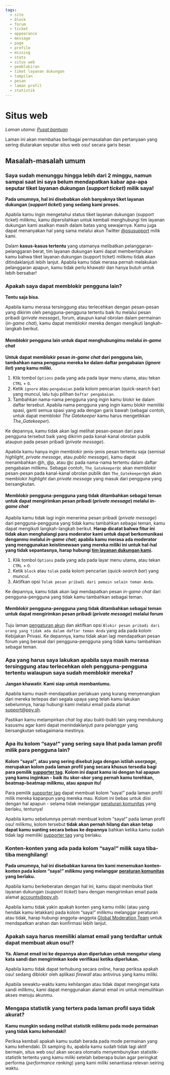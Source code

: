 ```yaml
---
tags:
  - site
  - block
  - forum
  - ticket
  - appearance
  - message
  - page
  - profile
  - missing
  - stats
  - situs web
  - pemblokiran
  - tiket layanan dukungan
  - tampilan
  - pesan
  - laman profil
  - statistik
---
```


# Situs web

*Laman utama: [Pusat bantuan](/wiki/Help_Centre)*

Laman ini akan membahas berbagai permasalahan dan pertanyaan yang sering diutarakan seputar situs web osu! secara garis besar.

## Masalah-masalah umum

### Saya sudah menunggu hingga lebih dari 2 minggu, namun sampai saat ini saya belum mendapatkan kabar apa-apa seputar tiket layanan dukungan (*support ticket*) milik saya!

**Pada umumnya, hal ini disebabkan oleh banyaknya tiket layanan dukungan (*support ticket*) yang sedang kami proses.**

Apabila kamu ingin mengetahui status tiket layanan dukungan (support ticket) milikmu, kamu dipersilahkan untuk kembali menghubungi tim layanan dukungan kami asalkan masih dalam batas yang sewajarnya. Kamu juga dapat menanyakan hal yang sama melalui akun Twitter [@osusupport](https://twitter.com/osusupport) milik kami.

Dalam **kasus-kasus tertentu** yang utamanya melibatkan pelanggaran-pelanggaran berat, tim layanan dukungan kami dapat memberitahukan kamu bahwa tiket layanan dukungan (support ticket) milikmu tidak akan ditindaklanjuti lebih lanjut. Apabila kamu tidak merasa pernah melakukan pelanggaran apapun, kamu tidak perlu khawatir dan hanya butuh untuk lebih bersabar!

### Apakah saya dapat memblokir pengguna lain?

**Tentu saja bisa.**

Apabila kamu merasa tersinggung atau terlecehkan dengan pesan-pesan yang dikirim oleh pengguna-pengguna tertentu baik itu melalui pesan pribadi (*private message*), forum, ataupun kanal obrolan dalam permainan (*in-game chat*), kamu dapat memblokir mereka dengan mengikuti langkah-langkah berikut.

#### Memblokir pengguna lain untuk dapat menghubungimu melalui *in-game chat*

**Untuk dapat memblokir pesan *in-game chat* dari pengguna lain, tambahkan nama pengguna mereka ke dalam daftar pengabaian (*ignore list*) yang kamu miliki.**

1. Klik tombol `Options` pada yang ada pada layar menu utama, atau tekan `CTRL` + `O`.
2. Ketik `ignore` atau `pengabaian` pada kolom pencarian (quick-search bar) yang muncul, lalu tuju pilihan `Daftar pengabaian`.
4. Tambahkan nama-nama pengguna yang ingin kamu blokir ke dalam daftar tersebut. Apabila nama pengguna yang ingin kamu blokir memiliki spasi, ganti semua spasi yang ada dengan garis bawah (sebagai contoh, untuk dapat memblokir *The Gatekeeper* kamu harus mengetikkan *The\_Gatekeeper*).

Ke depannya, kamu tidak akan lagi melihat pesan-pesan dari para pengguna tersebut baik yang dikirim pada kanal-kanal obrolan publik ataupun pada pesan pribadi (*private message*).

Apabila kamu hanya ingin memblokir jenis-jenis pesan tertentu saja (semisal *highlight*, *private message*, atau *public message*), kamu dapat menambahkan @h, @p, atau @c pada nama-nama tertentu dalam daftar pengabaian milikmu. Sebagai contoh, `The_Gatekeeper@c` akan memblokir pesan-pesan pada kanal-kanal obrolan publik dan `The_Gatekeeper@ph` akan memblokir *highlight* dan *private message* yang masuk dari pengguna yang bersangkutan.

#### Memblokir pengguna-pengguna yang tidak ditambahkan sebagai teman untuk dapat mengirimkan pesan pribadi (*private message*) melalui *in-game chat*

Apabila kamu tidak lagi ingin menerima pesan pribadi (*private message*) dari pengguna-pengguna yang tidak kamu tambahkan sebagai teman, kamu dapat mengikuti langkah-langkah berikut. **Harap dicatat bahwa fitur ini tidak akan menghalangi para moderator kami untuk dapat berkomunikasi denganmu melalui *in-game chat*; apabila kamu merasa ada moderator yang menggunakan keistimewaan yang mereka miliki ini untuk hal-hal yang tidak sepantasnya, harap hubungi [tim layanan dukungan kami](mailto:support@ppy.sh).**

1. Klik tombol `Options` pada yang ada pada layar menu utama, atau tekan `CTRL` + `O`.
2. Ketik `block` atau `tolak` pada kolom pencarian (*quick-search bar*) yang muncul.
3. Aktifkan opsi `Tolak pesan pribadi dari pemain selain teman Anda`.

Ke depannya, kamu tidak akan lagi mendapatkan pesan *in-game chat* dari pengguna-pengguna yang tidak kamu tambahkan sebagai teman.

<!-- TODO: this part needs to be rewritten for the current website, "foes" is no longer available on the old one

#### Blocking public forum posts from a user

**To naturally hide most public forum posts of a particular user, add them to your Foes list via the UCP.**

1. Head over to the [foes list setting in the UCP](https://osu.ppy.sh/forum/ucp.php?i=zebra&mode=foes) and simply add their username to the list as pictured.
2. Click submit.
3. You are done! Most forum posts from that user will no longer be visible to you - it will be as if they are never there. Do note that other users quoting their posts will still be visible.

-->

#### Memblokir pengguna-pengguna yang tidak ditambahkan sebagai teman untuk dapat mengirimkan pesan pribadi (*private message*) melalui forum

Tuju laman [pengaturan akun](https://osu.ppy.sh/home/account/edit) dan aktifkan opsi `Blokir pesan pribadi dari orang yang tidak ada dalam daftar teman Anda` yang ada pada kolom Kebijakan Privasi. Ke depannya, kamu tidak akan lagi mendapatkan pesan forum yang berasal dari pengguna-pengguna yang tidak kamu tambahkan sebagai teman.

### Apa yang harus saya lakukan apabila saya masih merasa tersinggung atau terlecehkan oleh pengguna-pengguna tertentu walaupun saya sudah memblokir mereka?

**Jangan khawatir. Kami siap untuk membantumu.**

Apabila kamu masih mendapatkan perlakuan yang kurang menyenangkan dari mereka terlepas dari segala upaya yang telah kamu lakukan sebelumnya, harap hubungi kami melalui email pada alamat [support@ppy.sh](mailto:support@ppy.sh).

Pastikan kamu melampirkan *chat log* atau bukti-bukti lain yang mendukung kasusmu agar kami dapat menindaklanjuti para pelanggar yang bersangkutan sebagaimana mestinya.

### Apa itu kolom “saya!” yang sering saya lihat pada laman profil milik para pengguna lain?

**Kolom “saya!”, atau yang sering disebut juga dengan istilah *userpage*, merupakan kolom pada laman profil yang secara khusus tersedia bagi para pemilik [supporter tag](https://osu.ppy.sh/home/support). Kolom ini dapat kamu isi dengan hal apapun yang kamu inginkan - baik itu skor-skor yang pernah kamu torehkan, beatmap-beatmap milikmu, atau apapun itu!**

Para pemilik [supporter tag](https://osu.ppy.sh/home/support) dapat membuat kolom “saya!” pada laman profil milik mereka kapanpun yang mereka mau. Kolom ini bebas untuk diisi dengan hal apapun - selama tidak melanggar [peraturan komunitas](/wiki/Rules) yang berlaku, tentunya!

Apabila kamu sebelumnya pernah membuat kolom “saya!” pada laman profil osu! milikmu, kolom tersebut **tidak akan pernah hilang dan akan tetap dapat kamu sunting secara bebas ke depannya** bahkan ketika kamu sudah tidak lagi memiliki [supporter tag](https://osu.ppy.sh/home/support) yang berlaku.

### Konten-konten yang ada pada kolom “saya!” milik saya tiba-tiba menghilang!

**Pada umumnya, hal ini disebabkan karena tim kami menemukan konten-konten pada kolom “saya!” milikmu yang melanggar [peraturan komunitas](/wiki/Rules) yang berlaku.**

Apabila kamu berkeberatan dengan hal ini, kamu dapat membuka tiket layanan dukungan (*support ticket*) baru dengan mengirimkan email pada alamat [accounts@ppy.sh](mailto:accounts@ppy.sh).

Apabila kamu tidak yakin apakah konten yang kamu miliki (atau yang hendak kamu letakkan) pada kolom “saya!” milikmu melanggar peraturan atau tidak, harap hubungi anggota-anggota [Global Moderation Team](/wiki/People/Global_Moderation_Team) untuk mendapatkan arahan dan konfirmasi lebih lanjut.

### Apakah saya harus memiliki alamat email yang terdaftar untuk dapat membuat akun osu!?

**Ya. Alamat email ini ke depannya akan diperlukan untuk mengatur ulang kata sandi dan mengirimkan kode verifikasi ketika diperlukan.**

Apabila kamu tidak dapat terhubung secara *online*, harap periksa apakah osu! sedang diblokir oleh aplikasi *firewall* atau antivirus yang kamu miliki.

Apabila sewaktu-waktu kamu kehilangan atau tidak dapat mengingat kata sandi milikmu, kami dapat menggunakan alamat email ini untuk memulihkan akses menuju akunmu. 

### Mengapa statistik yang tertera pada laman profil saya tidak akurat?

**Kamu mungkin sedang melihat statistik milikmu pada mode permainan yang tidak kamu kehendaki!**

Periksa kembali apakah kamu sudah berada pada mode permainan yang kamu kehendaki. Di samping itu, apabila kamu sudah tidak lagi aktif bermain, situs web osu! akan secara otomatis menyembunyikan statistik-statistik tertentu yang kamu miliki setelah beberapa bulan agar peringkat performa (*performance ranking*) yang kami miliki senantiasa relevan seiring waktu.
